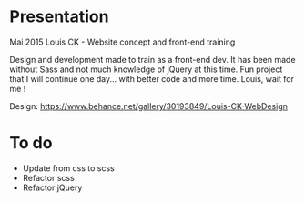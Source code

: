 # Presentation #

Mai 2015 
Louis CK - Website concept and front-end training

Design and development made to train as a front-end dev. 
It has been made without Sass and not much knowledge of jQuery at this time. 
Fun project that I will continue one day... with better code and more time. 
Louis, wait for me !

Design: https://www.behance.net/gallery/30193849/Louis-CK-WebDesign


# To do #

- Update from css to scss
- Refactor scss
- Refactor jQuery

